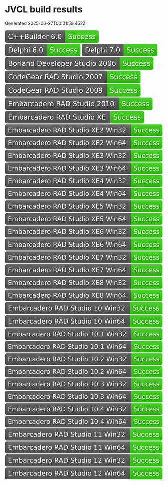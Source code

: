 # JVCL build results

Generated 2025-06-27T00:31:59.452Z

<img alt="C++Builder 6.0" src="./badges/jvcl_c6.svg">
<img alt="Delphi 6.0" src="./badges/jvcl_d6.svg">
<img alt="Delphi 7.0" src="./badges/jvcl_d7.svg">
<img alt="Borland Developer Studio 2006" src="./badges/jvcl_d10.svg">
<img alt="CodeGear RAD Studio 2007" src="./badges/jvcl_d11.svg">
<img alt="CodeGear RAD Studio 2009" src="./badges/jvcl_d12.svg">
<img alt="Embarcadero RAD Studio 2010" src="./badges/jvcl_d14.svg">
<img alt="Embarcadero RAD Studio XE" src="./badges/jvcl_d15.svg">
<img alt="Embarcadero RAD Studio XE2 Win32" src="./badges/jvcl_d16.svg">
<img alt="Embarcadero RAD Studio XE2 Win64" src="./badges/jvcl_d16_x64.svg">
<img alt="Embarcadero RAD Studio XE3 Win32" src="./badges/jvcl_d17.svg">
<img alt="Embarcadero RAD Studio XE3 Win64" src="./badges/jvcl_d17_x64.svg">
<img alt="Embarcadero RAD Studio XE4 Win32" src="./badges/jvcl_d18.svg">
<img alt="Embarcadero RAD Studio XE4 Win64" src="./badges/jvcl_d18_x64.svg">
<img alt="Embarcadero RAD Studio XE5 Win32" src="./badges/jvcl_d19.svg">
<img alt="Embarcadero RAD Studio XE5 Win64" src="./badges/jvcl_d19_x64.svg">
<img alt="Embarcadero RAD Studio XE6 Win32" src="./badges/jvcl_d20.svg">
<img alt="Embarcadero RAD Studio XE6 Win64" src="./badges/jvcl_d20_x64.svg">
<img alt="Embarcadero RAD Studio XE7 Win32" src="./badges/jvcl_d21.svg">
<img alt="Embarcadero RAD Studio XE7 Win64" src="./badges/jvcl_d21_x64.svg">
<img alt="Embarcadero RAD Studio XE8 Win32" src="./badges/jvcl_d22.svg">
<img alt="Embarcadero RAD Studio XE8 Win64" src="./badges/jvcl_d22_x64.svg">
<img alt="Embarcadero RAD Studio 10 Win32" src="./badges/jvcl_d23.svg">
<img alt="Embarcadero RAD Studio 10 Win64" src="./badges/jvcl_d23_x64.svg">
<img alt="Embarcadero RAD Studio 10.1 Win32" src="./badges/jvcl_d24.svg">
<img alt="Embarcadero RAD Studio 10.1 Win64" src="./badges/jvcl_d24_x64.svg">
<img alt="Embarcadero RAD Studio 10.2 Win32" src="./badges/jvcl_d25.svg">
<img alt="Embarcadero RAD Studio 10.2 Win64" src="./badges/jvcl_d25_x64.svg">
<img alt="Embarcadero RAD Studio 10.3 Win32" src="./badges/jvcl_d26.svg">
<img alt="Embarcadero RAD Studio 10.3 Win64" src="./badges/jvcl_d26_x64.svg">
<img alt="Embarcadero RAD Studio 10.4 Win32" src="./badges/jvcl_d27.svg">
<img alt="Embarcadero RAD Studio 10.4 Win64" src="./badges/jvcl_d27_x64.svg">
<img alt="Embarcadero RAD Studio 11 Win32" src="./badges/jvcl_d28.svg">
<img alt="Embarcadero RAD Studio 11 Win64" src="./badges/jvcl_d28_x64.svg">
<img alt="Embarcadero RAD Studio 12 Win32" src="./badges/jvcl_d29.svg">
<img alt="Embarcadero RAD Studio 12 Win64" src="./badges/jvcl_d29_x64.svg">
